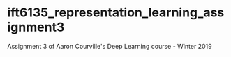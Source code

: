 # ift6135_representation_learning_assignment3
Assignment 3 of Aaron Courville's Deep Learning course - Winter 2019

